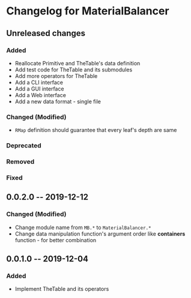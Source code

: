 Changelog for MaterialBalancer
====


## Unreleased changes

### Added
* Reallocate Primitive and TheTable's data definition
* Add test code for TheTable and its submodules
* Add more operators for TheTable
* Add a CLI interface
* Add a GUI interface
* Add a Web interface
* Add a new data format - single file

### Changed (Modified)
* `RMap` definition should guarantee that every leaf's depth are same

### Deprecated

### Removed

### Fixed


## 0.0.2.0 -- 2019-12-12

### Changed (Modified)
* Change module name from `MB.*` to `MaterialBalancer.*`
* Change data manipulation function's argument order like **containers** function - for better combination

## 0.0.1.0 -- 2019-12-04

### Added
* Implement TheTable and its operators
